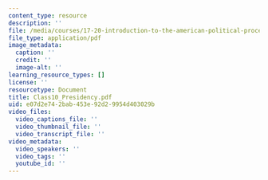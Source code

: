 ```yaml
---
content_type: resource
description: ''
file: /media/courses/17-20-introduction-to-the-american-political-process-fall-2020/class10_presidency.pdf
file_type: application/pdf
image_metadata:
  caption: ''
  credit: ''
  image-alt: ''
learning_resource_types: []
license: ''
resourcetype: Document
title: Class10_Presidency.pdf
uid: e07d2e74-2bab-453e-92d2-9954d403029b
video_files:
  video_captions_file: ''
  video_thumbnail_file: ''
  video_transcript_file: ''
video_metadata:
  video_speakers: ''
  video_tags: ''
  youtube_id: ''
---
```

